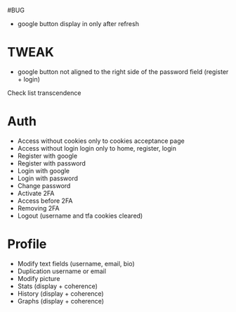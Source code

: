#BUG

- google button display in only after refresh

# TWEAK

- google button not aligned to the right side of the password field (register + login)

Check list transcendence

# Auth

- Access without cookies only to cookies acceptance page
- Access without login login only to home, register, login
- Register with google
- Register with password
- Login with google
- Login with password
- Change password
- Activate 2FA
- Access before 2FA
- Removing 2FA
- Logout (username and tfa cookies cleared)

# Profile

- Modify text fields (username, email, bio)
- Duplication username or email
- Modify picture
- Stats (display + coherence)
- History (display + coherence)
- Graphs (display + coherence)
